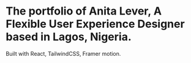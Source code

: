 # The portfolio of Anita Lever, A Flexible User Experience Designer based in Lagos, Nigeria.
Built with React, TailwindCSS, Framer motion.
